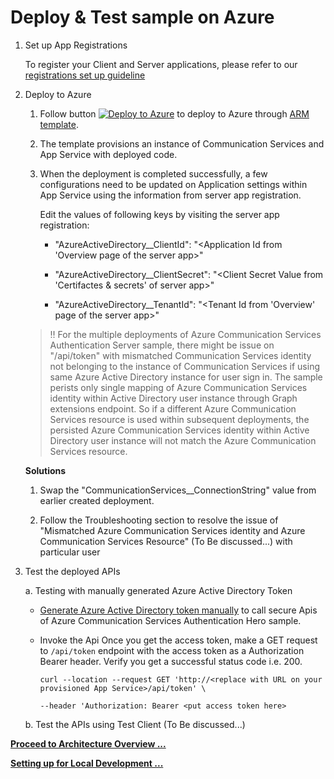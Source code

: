 # Deploy & Test sample on Azure

1. Set up App Registrations

   To register your Client and Server applications, please refer to our [registrations set up guideline](./set-up-app-registrations.md)

2. Deploy to Azure

    1. Follow button [![Deploy to Azure](https://aka.ms/deploytoazurebutton)](https://portal.azure.com/#create/Microsoft.Template/uri/https%3A%2F%2Fraw.githubusercontent.com%2FAzure-Samples%2Fcommunication-services-authentication-hero-csharp%2Fmain%2Fdeploy%2Fazuredeploy.json) to deploy to Azure through [ARM template](https://docs.microsoft.com/en-us/azure/azure-resource-manager/templates/overview).

    2. The template provisions an instance of Communication Services and App Service with deployed code.

    3. When the deployment is completed successfully, a few configurations need to be updated on Application settings within App Service using the information from server app registration.

        Edit the values of following keys by visiting the server app registration:

       - "AzureActiveDirectory__ClientId": "<Application Id from 'Overview page of the server app>"

       - "AzureActiveDirectory__ClientSecret": "<Client Secret Value from 'Certifactes & secrets' of server app>"

       - "AzureActiveDirectory__TenantId": "<Tenant Id from 'Overview' page of the server app>"

    > :bangbang: For the multiple deployments of Azure Communication Services Authentication Server sample, there might be issue on "/api/token" with mismatched Communication Services identity not belonging to the instance of Communication Services if using same Azure Active Directory instance for user sign in. The sample perists only single mapping of Azure Communication Services identity within Active Directory user instance through Graph extensions endpoint. So if a different Azure Communication Services resource is used within subsequent deployments, the persisted Azure Communication Services identity within Active Directory user instance will not match the Azure Communication Services resource.

    **Solutions**

    1. Swap the "CommunicationServices__ConnectionString" value from earlier created deployment.

    2. Follow the Troubleshooting section to resolve the issue of "Mismatched Azure Communication Services identity and Azure Communication Services Resource" (To Be discussed...) with particular user 

3. Test the deployed APIs

    a. Testing with manually generated Azure Active Directory Token

     - [Generate Azure Active Directory token manually](../test-tools/generate_aad_token_manually.md) to call secure Apis of Azure Communication Services Authentication Hero sample.

     - Invoke the Api
        Once you get the access token, make a GET request to `/api/token` endpoint with the access token as a Authorization Bearer header. Verify you get a successful status code i.e. 200.

        ```shell
        curl --location --request GET 'http://<replace with URL on your provisioned App Service>/api/token' \

        --header 'Authorization: Bearer <put access token here>
        ```
    
    b. Test the APIs using Test Client (To Be discussed...) 


**[Proceed to Architecture Overview ...](../design-guides/architecture-overview.md)**

**[Setting up for Local Development ...](<./deploy-locally.md>)**
